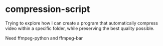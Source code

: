 # compression-script

Trying to explore how I can create a program that automatically compress video within a specific folder, while preserving the best quality possible. 

Need ffmpeg-python and ffmpeg-bar 
